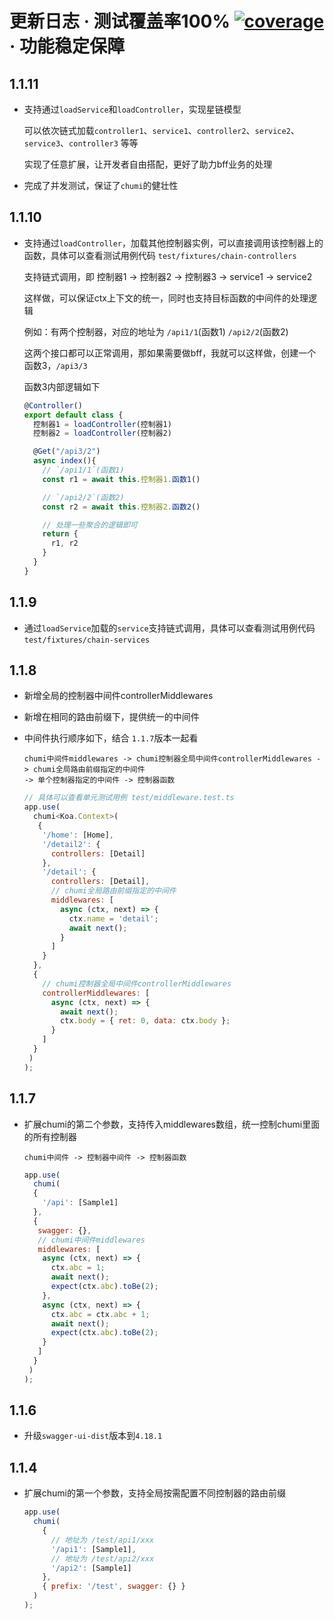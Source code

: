 # 更新日志 · 测试覆盖率100% [![coverage](https://img.shields.io/codecov/c/github/chumijs/chumi/master.svg)](https://app.codecov.io/gh/chumijs/chumi/tree/master) · 功能稳定保障

## 1.1.11

* 支持通过`loadService`和`loadController`，实现星链模型
  
  可以依次链式加载`controller1`、`service1`、`controller2`、`service2`、`service3`、`controller3` 等等

  实现了任意扩展，让开发者自由搭配，更好了助力bff业务的处理

* 完成了并发测试，保证了`chumi`的健壮性


## 1.1.10

* 支持通过`loadController`，加载其他控制器实例，可以直接调用该控制器上的函数，具体可以查看测试用例代码 `test/fixtures/chain-controllers`

  支持链式调用，即 控制器1 -> 控制器2 -> 控制器3 -> service1 -> service2

  这样做，可以保证ctx上下文的统一，同时也支持目标函数的中间件的处理逻辑

  例如：有两个控制器，对应的地址为 `/api1/1`(函数1) `/api2/2`(函数2)

  这两个接口都可以正常调用，那如果需要做bff，我就可以这样做，创建一个函数3，`/api3/3`

  函数3内部逻辑如下
  ```js
  @Controller()
  export default class {
    控制器1 = loadController(控制器1)
    控制器2 = loadController(控制器2)

    @Get("/api3/2")
    async index(){
      // `/api1/1`(函数1)
      const r1 = await this.控制器1.函数1()

      // `/api2/2`(函数2)
      const r2 = await this.控制器2.函数2()

      // 处理一些聚合的逻辑即可
      return {
        r1, r2
      }
    }
  }
  ```

## 1.1.9

* 通过`loadService`加载的`service`支持链式调用，具体可以查看测试用例代码 `test/fixtures/chain-services`
  
## 1.1.8

* 新增全局的控制器中间件controllerMiddlewares
* 新增在相同的路由前缀下，提供统一的中间件
* 中间件执行顺序如下，结合 `1.1.7`版本一起看

  ```
  chumi中间件middlewares -> chumi控制器全局中间件controllerMiddlewares -> chumi全局路由前缀指定的中间件 
  -> 单个控制器指定的中间件 -> 控制器函数
  ```

  ```js
  // 具体可以查看单元测试用例 test/middleware.test.ts
  app.use(
    chumi<Koa.Context>(
     {
      '/home': [Home],
      '/detail2': {
        controllers: [Detail]
      },
      '/detail': {
        controllers: [Detail],
        // chumi全局路由前缀指定的中间件 
        middlewares: [
          async (ctx, next) => {
            ctx.name = 'detail';
            await next();
          }
        ]
      }
    },
    {
      // chumi控制器全局中间件controllerMiddlewares
      controllerMiddlewares: [
        async (ctx, next) => {
          await next();
          ctx.body = { ret: 0, data: ctx.body };
        }
      ]
    }
   )
  );
  ```

## 1.1.7

* 扩展chumi的第二个参数，支持传入middlewares数组，统一控制chumi里面的所有控制器
  ```
  chumi中间件 -> 控制器中间件 -> 控制器函数
  ```
  ```js
  app.use(
    chumi(
    {
      '/api': [Sample1]
    },
    {
     swagger: {},
     // chumi中间件middlewares
     middlewares: [
      async (ctx, next) => {
        ctx.abc = 1;
        await next();
        expect(ctx.abc).toBe(2);
      },
      async (ctx, next) => {
        ctx.abc = ctx.abc + 1;
        await next();
        expect(ctx.abc).toBe(2);
      }
     ]
    }
   )
  );
  ```

## 1.1.6

* 升级`swagger-ui-dist`版本到`4.18.1`

## 1.1.4

* 扩展chumi的第一个参数，支持全局按需配置不同控制器的路由前缀
  ```js
  app.use(
    chumi(
      {
        // 地址为 /test/api1/xxx
        '/api1': [Sample1],
        // 地址为 /test/api2/xxx
        '/api2': [Sample1]
      },
      { prefix: '/test', swagger: {} }
    )
  );
	```